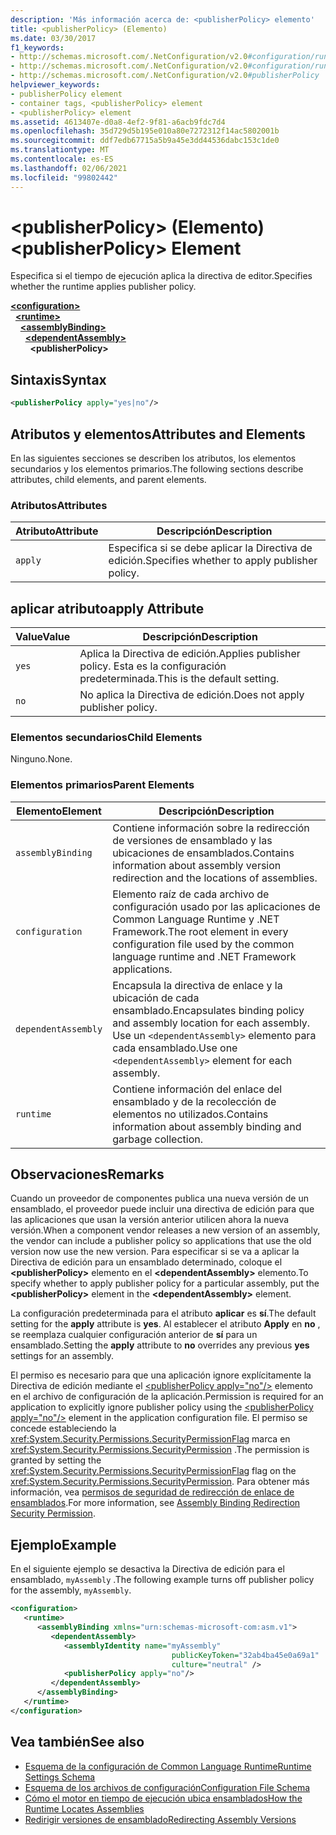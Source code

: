 ```yaml
---
description: 'Más información acerca de: <publisherPolicy> elemento'
title: <publisherPolicy> (Elemento)
ms.date: 03/30/2017
f1_keywords:
- http://schemas.microsoft.com/.NetConfiguration/v2.0#configuration/runtime/assemblyBinding/publisherPolicy
- http://schemas.microsoft.com/.NetConfiguration/v2.0#configuration/runtime/assemblyBinding/dependentAssembly/publisherPolicy
- http://schemas.microsoft.com/.NetConfiguration/v2.0#publisherPolicy
helpviewer_keywords:
- publisherPolicy element
- container tags, <publisherPolicy> element
- <publisherPolicy> element
ms.assetid: 4613407e-d0a8-4ef2-9f81-a6acb9fdc7d4
ms.openlocfilehash: 35d729d5b195e010a80e7272312f14ac5802001b
ms.sourcegitcommit: ddf7edb67715a5b9a45e3dd44536dabc153c1de0
ms.translationtype: MT
ms.contentlocale: es-ES
ms.lasthandoff: 02/06/2021
ms.locfileid: "99802442"
---
```

# <a name="publisherpolicy-element"></a><span data-ttu-id="1f089-103">\<publisherPolicy> (Elemento)</span><span class="sxs-lookup"><span data-stu-id="1f089-103">\<publisherPolicy> Element</span></span>

<span data-ttu-id="1f089-104">Especifica si el tiempo de ejecución aplica la directiva de editor.</span><span class="sxs-lookup"><span data-stu-id="1f089-104">Specifies whether the runtime applies publisher policy.</span></span>  
  
[**\<configuration>**](../configuration-element.md)\
&nbsp;&nbsp;[**\<runtime>**](runtime-element.md)\
&nbsp;&nbsp;&nbsp;&nbsp;[**\<assemblyBinding>**](assemblybinding-element-for-runtime.md)\
&nbsp;&nbsp;&nbsp;&nbsp;&nbsp;&nbsp;[**\<dependentAssembly>**](dependentassembly-element.md)\
&nbsp;&nbsp;&nbsp;&nbsp;&nbsp;&nbsp;&nbsp;&nbsp;**\<publisherPolicy>**  
  
## <a name="syntax"></a><span data-ttu-id="1f089-105">Sintaxis</span><span class="sxs-lookup"><span data-stu-id="1f089-105">Syntax</span></span>  
  
```xml  
<publisherPolicy apply="yes|no"/>  
```  
  
## <a name="attributes-and-elements"></a><span data-ttu-id="1f089-106">Atributos y elementos</span><span class="sxs-lookup"><span data-stu-id="1f089-106">Attributes and Elements</span></span>  

 <span data-ttu-id="1f089-107">En las siguientes secciones se describen los atributos, los elementos secundarios y los elementos primarios.</span><span class="sxs-lookup"><span data-stu-id="1f089-107">The following sections describe attributes, child elements, and parent elements.</span></span>  
  
### <a name="attributes"></a><span data-ttu-id="1f089-108">Atributos</span><span class="sxs-lookup"><span data-stu-id="1f089-108">Attributes</span></span>  
  
|<span data-ttu-id="1f089-109">Atributo</span><span class="sxs-lookup"><span data-stu-id="1f089-109">Attribute</span></span>|<span data-ttu-id="1f089-110">Descripción</span><span class="sxs-lookup"><span data-stu-id="1f089-110">Description</span></span>|  
|---------------|-----------------|  
|`apply`|<span data-ttu-id="1f089-111">Especifica si se debe aplicar la Directiva de edición.</span><span class="sxs-lookup"><span data-stu-id="1f089-111">Specifies whether to apply publisher policy.</span></span>|  
  
## <a name="apply-attribute"></a><span data-ttu-id="1f089-112">aplicar atributo</span><span class="sxs-lookup"><span data-stu-id="1f089-112">apply Attribute</span></span>  
  
|<span data-ttu-id="1f089-113">Value</span><span class="sxs-lookup"><span data-stu-id="1f089-113">Value</span></span>|<span data-ttu-id="1f089-114">Descripción</span><span class="sxs-lookup"><span data-stu-id="1f089-114">Description</span></span>|  
|-----------|-----------------|  
|`yes`|<span data-ttu-id="1f089-115">Aplica la Directiva de edición.</span><span class="sxs-lookup"><span data-stu-id="1f089-115">Applies publisher policy.</span></span> <span data-ttu-id="1f089-116">Esta es la configuración predeterminada.</span><span class="sxs-lookup"><span data-stu-id="1f089-116">This is the default setting.</span></span>|  
|`no`|<span data-ttu-id="1f089-117">No aplica la Directiva de edición.</span><span class="sxs-lookup"><span data-stu-id="1f089-117">Does not apply publisher policy.</span></span>|  
  
### <a name="child-elements"></a><span data-ttu-id="1f089-118">Elementos secundarios</span><span class="sxs-lookup"><span data-stu-id="1f089-118">Child Elements</span></span>  

<span data-ttu-id="1f089-119">Ninguno.</span><span class="sxs-lookup"><span data-stu-id="1f089-119">None.</span></span>  
  
### <a name="parent-elements"></a><span data-ttu-id="1f089-120">Elementos primarios</span><span class="sxs-lookup"><span data-stu-id="1f089-120">Parent Elements</span></span>  
  
|<span data-ttu-id="1f089-121">Elemento</span><span class="sxs-lookup"><span data-stu-id="1f089-121">Element</span></span>|<span data-ttu-id="1f089-122">Descripción</span><span class="sxs-lookup"><span data-stu-id="1f089-122">Description</span></span>|  
|-------------|-----------------|  
|`assemblyBinding`|<span data-ttu-id="1f089-123">Contiene información sobre la redirección de versiones de ensamblado y las ubicaciones de ensamblados.</span><span class="sxs-lookup"><span data-stu-id="1f089-123">Contains information about assembly version redirection and the locations of assemblies.</span></span>|  
|`configuration`|<span data-ttu-id="1f089-124">Elemento raíz de cada archivo de configuración usado por las aplicaciones de Common Language Runtime y .NET Framework.</span><span class="sxs-lookup"><span data-stu-id="1f089-124">The root element in every configuration file used by the common language runtime and .NET Framework applications.</span></span>|  
|`dependentAssembly`|<span data-ttu-id="1f089-125">Encapsula la directiva de enlace y la ubicación de cada ensamblado.</span><span class="sxs-lookup"><span data-stu-id="1f089-125">Encapsulates binding policy and assembly location for each assembly.</span></span> <span data-ttu-id="1f089-126">Use un `<dependentAssembly>` elemento para cada ensamblado.</span><span class="sxs-lookup"><span data-stu-id="1f089-126">Use one `<dependentAssembly>` element for each assembly.</span></span>|  
|`runtime`|<span data-ttu-id="1f089-127">Contiene información del enlace del ensamblado y de la recolección de elementos no utilizados.</span><span class="sxs-lookup"><span data-stu-id="1f089-127">Contains information about assembly binding and garbage collection.</span></span>|  
  
## <a name="remarks"></a><span data-ttu-id="1f089-128">Observaciones</span><span class="sxs-lookup"><span data-stu-id="1f089-128">Remarks</span></span>  

 <span data-ttu-id="1f089-129">Cuando un proveedor de componentes publica una nueva versión de un ensamblado, el proveedor puede incluir una directiva de edición para que las aplicaciones que usan la versión anterior utilicen ahora la nueva versión.</span><span class="sxs-lookup"><span data-stu-id="1f089-129">When a component vendor releases a new version of an assembly, the vendor can include a publisher policy so applications that use the old version now use the new version.</span></span> <span data-ttu-id="1f089-130">Para especificar si se va a aplicar la Directiva de edición para un ensamblado determinado, coloque el **\<publisherPolicy>** elemento en el **\<dependentAssembly>** elemento.</span><span class="sxs-lookup"><span data-stu-id="1f089-130">To specify whether to apply publisher policy for a particular assembly, put the **\<publisherPolicy>** element in the **\<dependentAssembly>** element.</span></span>  
  
 <span data-ttu-id="1f089-131">La configuración predeterminada para el atributo **aplicar** es **sí**.</span><span class="sxs-lookup"><span data-stu-id="1f089-131">The default setting for the **apply** attribute is **yes**.</span></span> <span data-ttu-id="1f089-132">Al establecer el atributo **Apply** en **no** , se reemplaza cualquier configuración anterior de **sí** para un ensamblado.</span><span class="sxs-lookup"><span data-stu-id="1f089-132">Setting the **apply** attribute to **no** overrides any previous **yes** settings for an assembly.</span></span>  
  
 <span data-ttu-id="1f089-133">El permiso es necesario para que una aplicación ignore explícitamente la Directiva de edición mediante el [\<publisherPolicy apply="no"/>](publisherpolicy-element.md) elemento en el archivo de configuración de la aplicación.</span><span class="sxs-lookup"><span data-stu-id="1f089-133">Permission is required for an application to explicitly ignore publisher policy using the [\<publisherPolicy apply="no"/>](publisherpolicy-element.md) element in the application configuration file.</span></span> <span data-ttu-id="1f089-134">El permiso se concede estableciendo la <xref:System.Security.Permissions.SecurityPermissionFlag> marca en <xref:System.Security.Permissions.SecurityPermission> .</span><span class="sxs-lookup"><span data-stu-id="1f089-134">The permission is granted by setting the <xref:System.Security.Permissions.SecurityPermissionFlag> flag on the <xref:System.Security.Permissions.SecurityPermission>.</span></span> <span data-ttu-id="1f089-135">Para obtener más información, vea [permisos de seguridad de redirección de enlace de ensamblados](../../assembly-binding-redirection-security-permission.md).</span><span class="sxs-lookup"><span data-stu-id="1f089-135">For more information, see [Assembly Binding Redirection Security Permission](../../assembly-binding-redirection-security-permission.md).</span></span>  
  
## <a name="example"></a><span data-ttu-id="1f089-136">Ejemplo</span><span class="sxs-lookup"><span data-stu-id="1f089-136">Example</span></span>  

 <span data-ttu-id="1f089-137">En el siguiente ejemplo se desactiva la Directiva de edición para el ensamblado, `myAssembly` .</span><span class="sxs-lookup"><span data-stu-id="1f089-137">The following example turns off publisher policy for the assembly, `myAssembly`.</span></span>  
  
```xml  
<configuration>  
   <runtime>  
      <assemblyBinding xmlns="urn:schemas-microsoft-com:asm.v1">  
         <dependentAssembly>  
            <assemblyIdentity name="myAssembly"  
                                    publicKeyToken="32ab4ba45e0a69a1"  
                                    culture="neutral" />  
            <publisherPolicy apply="no"/>  
         </dependentAssembly>  
      </assemblyBinding>  
   </runtime>  
</configuration>  
```  
  
## <a name="see-also"></a><span data-ttu-id="1f089-138">Vea también</span><span class="sxs-lookup"><span data-stu-id="1f089-138">See also</span></span>

- [<span data-ttu-id="1f089-139">Esquema de la configuración de Common Language Runtime</span><span class="sxs-lookup"><span data-stu-id="1f089-139">Runtime Settings Schema</span></span>](index.md)
- [<span data-ttu-id="1f089-140">Esquema de los archivos de configuración</span><span class="sxs-lookup"><span data-stu-id="1f089-140">Configuration File Schema</span></span>](../index.md)
- [<span data-ttu-id="1f089-141">Cómo el motor en tiempo de ejecución ubica ensamblados</span><span class="sxs-lookup"><span data-stu-id="1f089-141">How the Runtime Locates Assemblies</span></span>](../../../deployment/how-the-runtime-locates-assemblies.md)
- [<span data-ttu-id="1f089-142">Redirigir versiones de ensamblado</span><span class="sxs-lookup"><span data-stu-id="1f089-142">Redirecting Assembly Versions</span></span>](../../redirect-assembly-versions.md)
